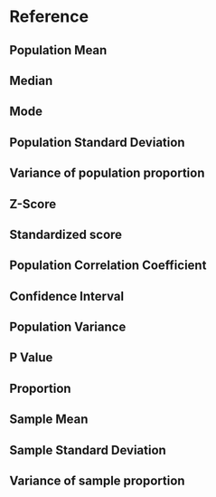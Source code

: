 # Reference


## Population Mean

## Median

## Mode

## Population Standard Deviation

## Variance of population proportion

## Z-Score

## Standardized score

## Population Correlation Coefficient

## Confidence Interval

## Population Variance

## P Value

## Proportion

## Sample Mean

## Sample Standard Deviation

## Variance of sample proportion
